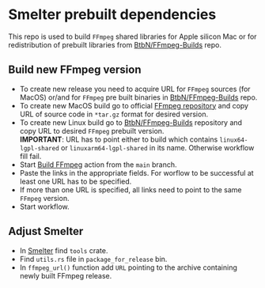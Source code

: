 # Smelter prebuilt dependencies
This repo is used to build `FFmpeg` shared libraries for Apple silicon Mac or for redistribution of prebuilt libraries from
[BtbN/FFmpeg-Builds](https://github.com/BtbN/FFmpeg-Builds/releases) repo.

## Build new FFmpeg version
- To create new release you need to acquire URL for `FFmpeg` sources (for MacOS) or/and for `FFmpeg` pre built binaries in [BtbN/FFmpeg-Builds](https://github.com/BtbN/FFmpeg-Builds/releases) repo.
- To create new MacOS build go to official [FFmpeg repository](https://github.com/FFmpeg/FFmpeg/tags) and copy URL of source code in `*tar.gz` format for desired version.
- To create new Linux build go to [BtbN/FFmpeg-Builds](https://github.com/BtbN/FFmpeg-Builds/releases) repository and copy URL to desired `FFmpeg` prebuilt version.  
  **IMPORTANT**: URL has to point either to build which contains `linux64-lgpl-shared` or `linuxarm64-lgpl-shared` in its name. Otherwise workflow fill fail.
- Start [Build FFmpeg](https://github.com/smelter-labs/smelter-dep-prebuilds/actions/workflows/build_ffmpeg.yml) action from the `main` branch.
- Paste the links in the appropriate fields. For worflow to be successful at least one URL has to be specified.
- If more than one URL is specified, all links need to point to the same `FFmpeg` version.
- Start workflow.

## Adjust Smelter
- In [Smelter](https://github.com/software-mansion/smelter) find `tools` crate.
- Find `utils.rs` file in `package_for_release` bin.
- In `ffmpeg_url()` function add `URL` pointing to the archive containing newly built FFmpeg release.

